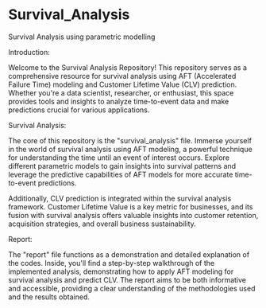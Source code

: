 # Survival_Analysis
Survival Analysis using parametric modelling


Introduction:

Welcome to the Survival Analysis Repository! This repository serves as a comprehensive resource for survival analysis using AFT (Accelerated Failure Time) modeling and Customer Lifetime Value (CLV) prediction. Whether you're a data scientist, researcher, or enthusiast, this space provides tools and insights to analyze time-to-event data and make predictions crucial for various applications.

Survival Analysis:

The core of this repository is the "survival_analysis" file. Immerse yourself in the world of survival analysis using AFT modeling, a powerful technique for understanding the time until an event of interest occurs. Explore different parametric models to gain insights into survival patterns and leverage the predictive capabilities of AFT models for more accurate time-to-event predictions.

Additionally, CLV prediction is integrated within the survival analysis framework. Customer Lifetime Value is a key metric for businesses, and its fusion with survival analysis offers valuable insights into customer retention, acquisition strategies, and overall business sustainability.

Report:

The "report" file functions as a demonstration and detailed explanation of the codes. Inside, you'll find a step-by-step walkthrough of the implemented analysis, demonstrating how to apply AFT modeling for survival analysis and predict CLV. The report aims to be both informative and accessible, providing a clear understanding of the methodologies used and the results obtained.